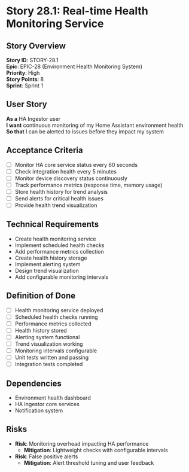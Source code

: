# Story 28.1: Real-time Health Monitoring Service

## Story Overview
**Story ID**: STORY-28.1  
**Epic**: EPIC-28 (Environment Health Monitoring System)  
**Priority**: High  
**Story Points**: 8  
**Sprint**: Sprint 1  

## User Story
**As a** HA Ingestor user  
**I want** continuous monitoring of my Home Assistant environment health  
**So that** I can be alerted to issues before they impact my system  

## Acceptance Criteria
- [ ] Monitor HA core service status every 60 seconds
- [ ] Check integration health every 5 minutes
- [ ] Monitor device discovery status continuously
- [ ] Track performance metrics (response time, memory usage)
- [ ] Store health history for trend analysis
- [ ] Send alerts for critical health issues
- [ ] Provide health trend visualization

## Technical Requirements
- Create health monitoring service
- Implement scheduled health checks
- Add performance metrics collection
- Create health history storage
- Implement alerting system
- Design trend visualization
- Add configurable monitoring intervals

## Definition of Done
- [ ] Health monitoring service deployed
- [ ] Scheduled health checks running
- [ ] Performance metrics collected
- [ ] Health history stored
- [ ] Alerting system functional
- [ ] Trend visualization working
- [ ] Monitoring intervals configurable
- [ ] Unit tests written and passing
- [ ] Integration tests completed

## Dependencies
- Environment health dashboard
- HA Ingestor core services
- Notification system

## Risks
- **Risk**: Monitoring overhead impacting HA performance
  - **Mitigation**: Lightweight checks with configurable intervals
- **Risk**: False positive alerts
  - **Mitigation**: Alert threshold tuning and user feedback
